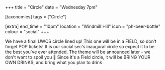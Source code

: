 +++
title = "Circle"
date = "Wednesday 7pm"

[taxonomies]
tags = ["Circle"]

[extra]
end_time = "10pm"
location = "Windmill Hill"
icon = "ph-beer-bottle"
colour = "social"
+++

We have a final UWCS circle lined up! This one will be in a FIELD, so don't forget POP tickets! It is our social sec's inaugural circle so expect it to be the best you've ever attended. The theme will be announced later - we don't want to spoil you 🤫
Since it's a Field circle, it will be BRING YOUR OWN DRINKS, and bring what you plan to drink